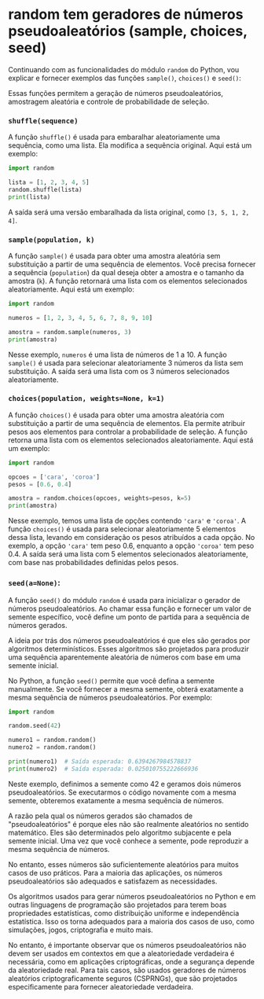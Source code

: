 # random tem geradores de números pseudoaleatórios (sample, choices, seed)

Continuando com as funcionalidades do módulo `random` do Python, vou explicar e fornecer exemplos das funções `sample()`, `choices()` e `seed()`:

Essas funções permitem a geração de números pseudoaleatórios, amostragem aleatória e controle de probabilidade de seleção.

### `shuffle(sequence)`

A função `shuffle()` é usada para embaralhar aleatoriamente uma sequência, como uma lista. Ela modifica a sequência original. Aqui está um exemplo:

```python
import random

lista = [1, 2, 3, 4, 5]
random.shuffle(lista)
print(lista)
```

A saída será uma versão embaralhada da lista original, como `[3, 5, 1, 2, 4]`.

### `sample(population, k)`

A função `sample()` é usada para obter uma amostra aleatória sem substituição a partir de uma sequência de elementos. Você precisa fornecer a sequência (`population`) da qual deseja obter a amostra e o tamanho da amostra (`k`). A função retornará uma lista com os elementos selecionados aleatoriamente. Aqui está um exemplo:

```python
import random

numeros = [1, 2, 3, 4, 5, 6, 7, 8, 9, 10]

amostra = random.sample(numeros, 3)
print(amostra)
```

Nesse exemplo, `numeros` é uma lista de números de 1 a 10. A função `sample()` é usada para selecionar aleatoriamente 3 números da lista sem substituição. A saída será uma lista com os 3 números selecionados aleatoriamente.

### `choices(population, weights=None, k=1)`

A função `choices()` é usada para obter uma amostra aleatória com substituição a partir de uma sequência de elementos. Ela permite atribuir pesos aos elementos para controlar a probabilidade de seleção. A função retorna uma lista com os elementos selecionados aleatoriamente. Aqui está um exemplo:

```python
import random

opcoes = ['cara', 'coroa']
pesos = [0.6, 0.4]

amostra = random.choices(opcoes, weights=pesos, k=5)
print(amostra)
```

Nesse exemplo, temos uma lista de opções contendo `'cara'` e `'coroa'`. A função `choices()` é usada para selecionar aleatoriamente 5 elementos dessa lista, levando em consideração os pesos atribuídos a cada opção. No exemplo, a opção `'cara'` tem peso 0.6, enquanto a opção `'coroa'` tem peso 0.4. A saída será uma lista com 5 elementos selecionados aleatoriamente, com base nas probabilidades definidas pelos pesos.

### `seed(a=None)`:

A função `seed()` do módulo `random` é usada para inicializar o gerador de números pseudoaleatórios. Ao chamar essa função e fornecer um valor de semente específico, você define um ponto de partida para a sequência de números gerados.

A ideia por trás dos números pseudoaleatórios é que eles são gerados por algoritmos determinísticos. Esses algoritmos são projetados para produzir uma sequência aparentemente aleatória de números com base em uma semente inicial.

No Python, a função `seed()` permite que você defina a semente manualmente. Se você fornecer a mesma semente, obterá exatamente a mesma sequência de números pseudoaleatórios. Por exemplo:

```python
import random

random.seed(42)

numero1 = random.random()
numero2 = random.random()

print(numero1)  # Saída esperada: 0.6394267984578837
print(numero2)  # Saída esperada: 0.025010755222666936
```

Neste exemplo, definimos a semente como 42 e geramos dois números pseudoaleatórios. Se executarmos o código novamente com a mesma semente, obteremos exatamente a mesma sequência de números.

A razão pela qual os números gerados são chamados de "pseudoaleatórios" é porque eles não são realmente aleatórios no sentido matemático. Eles são determinados pelo algoritmo subjacente e pela semente inicial. Uma vez que você conhece a semente, pode reproduzir a mesma sequência de números.

No entanto, esses números são suficientemente aleatórios para muitos casos de uso práticos. Para a maioria das aplicações, os números pseudoaleatórios são adequados e satisfazem as necessidades.

Os algoritmos usados para gerar números pseudoaleatórios no Python e em outras linguagens de programação são projetados para terem boas propriedades estatísticas, como distribuição uniforme e independência estatística. Isso os torna adequados para a maioria dos casos de uso, como simulações, jogos, criptografia e muito mais.

No entanto, é importante observar que os números pseudoaleatórios não devem ser usados em contextos em que a aleatoriedade verdadeira é necessária, como em aplicações criptográficas, onde a segurança depende da aleatoriedade real. Para tais casos, são usados geradores de números aleatórios criptograficamente seguros (CSPRNGs), que são projetados especificamente para fornecer aleatoriedade verdadeira.
